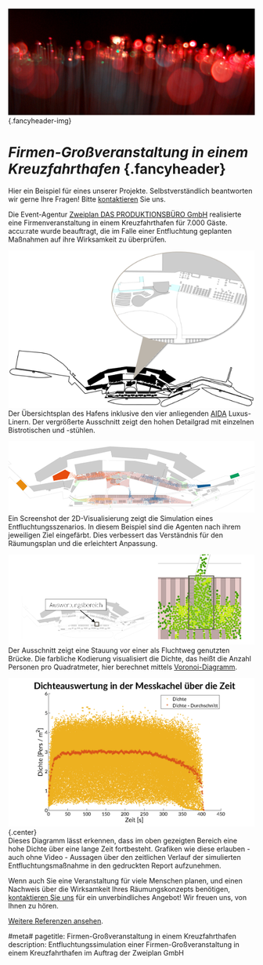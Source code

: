 ![](/img/accurate-bild-start.jpg) {.fancyheader-img}
# *Firmen-Großveranstaltung in einem Kreuzfahrthafen* {.fancyheader}

Hier ein Beispiel für eines unserer Projekte.
Selbstverständlich beantworten wir gerne Ihre Fragen!
Bitte [kontaktieren](kontakt) Sie uns.

Die Event-Agentur [Zweiplan DAS PRODUKTIONSBÜRO GmbH](http://www.zweiplan.de/) realisierte eine Firmen&shy;veranstaltung in einem Kreuzfahrthafen für 7.000 Gäste.
accu:rate wurde beauftragt, die im Falle einer Entfluchtung geplanten Maßnahmen auf ihre Wirksamkeit zu überprüfen.

![Kreuzfahrthafen Übersichtsplan mit Zoom-Ausschnitt](img/referenzen/zweiplan-uebersicht-zoom-web.png)  
Der Übersichtsplan des Hafens inklusive den vier anliegenden [AIDA](https://www.aida.de/) Luxus-Linern.
Der vergrößerte Ausschnitt zeigt den hohen Detailgrad mit einzelnen Bistrotischen und -stühlen.

![Kreuzfahrthafen Übersicht Agenten nach Ziel eingefärbt](img/referenzen/zweiplan-nach-ziel.png)
Ein Screenshot der 2D-Visualisierung zeigt die Simulation eines Entfluchtungsszenarios.
In diesem Beispiel sind die Agenten nach ihrem jeweiligen Ziel eingefärbt.
Dies verbessert das Verständnis für den Räumungsplan und die erleichtert Anpassung.

![Kreuzfahrthafen mikroskopische Simulation Detail Stauung](img/referenzen/zweiplan-detail-stauung.png)  
Der Ausschnitt zeigt eine Stauung vor einer als Fluchtweg genutzten Brücke.
Die farbliche Kodierung visualisiert die Dichte, das heißt die Anzahl Personen pro Quadratmeter, hier berechnet mittels [Voronoi-Diagramm](https://de.wikipedia.org/wiki/Voronoi-Diagramm).

![Kreuzfahrthafen mikroskopische Simulation Dichteauswertung über Zeit](img/referenzen/zweiplan-dichte-ueber-zeit.png) {.center}  
Dieses Diagramm lässt erkennen, dass im oben gezeigten Bereich eine hohe Dichte über eine lange Zeit fortbesteht.
Grafiken wie diese erlauben - auch ohne Video - Aussagen über den zeitlichen Verlauf der simulierten Entfluchtungsmaßnahme in den gedruckten Report aufzunehmen.


Wenn auch Sie eine Veranstaltung für viele Menschen planen, und einen Nachweis über die Wirksamkeit Ihres Räumungskonzepts benötigen, [kontaktieren Sie uns](kontakt) für ein unverbindliches Angebot! Wir freuen uns, von Ihnen zu hören.

[Weitere Referenzen ansehen](referenzen).


#meta#
pagetitle: Firmen-Großveranstaltung in einem Kreuzfahrthafen
description: Entfluchtungssimulation einer Firmen-Großveranstaltung in einem Kreuzfahrthafen im Auftrag der Zweiplan GmbH

